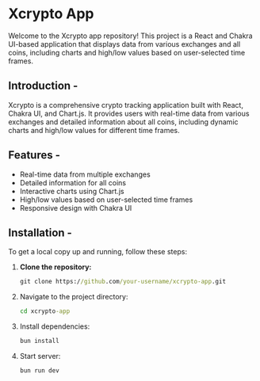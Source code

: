 # Xcrypto App

Welcome to the Xcrypto app repository! This project is a React and Chakra UI-based application that displays data from various exchanges and all coins, including charts and high/low values based on user-selected time frames.

## Introduction -

Xcrypto is a comprehensive crypto tracking application built with React, Chakra UI, and Chart.js. It provides users with real-time data from various exchanges and detailed information about all coins, including dynamic charts and high/low values for different time frames.

## Features -

- Real-time data from multiple exchanges
- Detailed information for all coins
- Interactive charts using Chart.js
- High/low values based on user-selected time frames
- Responsive design with Chakra UI

## Installation -

To get a local copy up and running, follow these steps:

1. **Clone the repository:**

   ```cmd
   git clone https://github.com/your-username/xcrypto-app.git
   
2. Navigate to the project directory:
   ```cmd
   cd xcrypto-app
   
4. Install dependencies:
   ```cmd
   bun install
   
5. Start server:
   ```cmd
   bun run dev 

